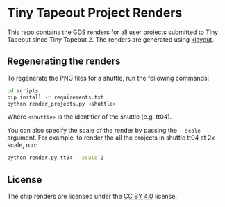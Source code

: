 # Tiny Tapeout Project Renders

This repo contains the GDS renders for all user projects submitted to Tiny Tapeout since Tiny Tapeout 2. The renders are generated using [klayout](https://www.klayout.org/).

## Regenerating the renders

To regenerate the PNG files for a shuttle, run the following commands:

```bash
cd scripts
pip install -r requirements.txt
python render_projects.py <shuttle>
```

Where `<shuttle>` is the identifier of the shuttle (e.g. tt04).

You can also specify the scale of the render by passing the `--scale` argument. For example, to render the all the projects in shuttle tt04 at 2x scale, run:

```bash
python render.py tt04 --scale 2
```

## License

The chip renders are licensed under the [CC BY 4.0](https://creativecommons.org/licenses/by/4.0/) license.